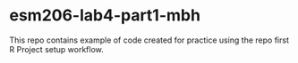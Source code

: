# esm206-lab4-part1-mbh
This repo contains example of code created for practice using the repo first R Project setup workflow. 
